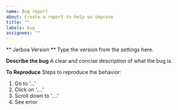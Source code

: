```yaml
---
name: Bug report
about: Create a report to help us improve
title: ""
labels: bug
assignees: ""
---
```


** Jerboa Version **
Type the version from the settings here.

**Describe the bug**
A clear and concise description of what the bug is.

**To Reproduce**
Steps to reproduce the behavior:

1. Go to '...'
2. Click on '....'
3. Scroll down to '....'
4. See error
